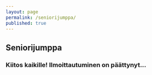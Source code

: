```yaml
---
layout: page
permalink: /seniorijumppa/
published: true
---
```


## Seniorijumppa 

### Kiitos kaikille! Ilmoittautuminen on päättynyt...
